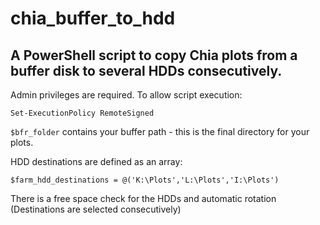# chia_buffer_to_hdd
## A PowerShell script to copy Chia plots from a buffer disk to several HDDs consecutively.

Admin privileges are required. To allow script execution:

`Set-ExecutionPolicy RemoteSigned`

`$bfr_folder` contains your buffer path - this is the final directory for your plots.

HDD destinations are defined as an array:

`$farm_hdd_destinations = @('K:\Plots','L:\Plots','I:\Plots')`

There is a free space check for the HDDs and automatic rotation (Destinations are selected consecutively)
